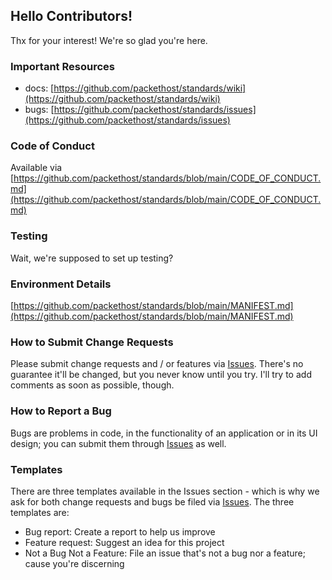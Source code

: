 ## Hello Contributors!
  Thx for your interest! We're so glad you're here. 

### Important Resources
  - docs: [https://github.com/packethost/standards/wiki](https://github.com/packethost/standards/wiki)
  - bugs: [https://github.com/packethost/standards/issues](https://github.com/packethost/standards/issues)

### Code of Conduct
Available via [https://github.com/packethost/standards/blob/main/CODE_OF_CONDUCT.md](https://github.com/packethost/standards/blob/main/CODE_OF_CONDUCT.md)

### Testing
Wait, we're supposed to set up testing?

### Environment Details
[https://github.com/packethost/standards/blob/main/MANIFEST.md](https://github.com/packethost/standards/blob/main/MANIFEST.md)

### How to Submit Change Requests
Please submit change requests and / or features via [Issues](https://github.com/packethost/standards/issues). There's no guarantee it'll be changed, but you never know until you try. I'll try to add comments as soon as possible, though.

### How to Report a Bug
Bugs are problems in code, in the functionality of an application or in its UI design; you can submit them through [Issues](https://github.com/packethost/standards/issues) as well.

### Templates
There are three templates available in the Issues section - which is why we ask for both change requests and bugs be filed via [Issues](https://github.com/packethost/standards/issues). The three templates are:
  - Bug report: Create a report to help us improve
  - Feature request: Suggest an idea for this project
  - Not a Bug Not a Feature: File an issue that's not a bug nor a feature; cause you're discerning
